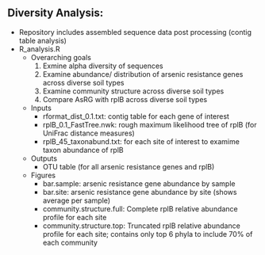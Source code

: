 ## Diversity Analysis:
* Repository includes assembled sequence data post processing (contig table analysis)
* R_analysis.R 
    * Overarching goals
       1. Exmine alpha diversity of sequences
       2. Examine abundance/ distribution of arsenic resistance genes across diverse soil types
       3. Examine community structure across diverse soil types
       4. Compare AsRG with rplB across diverse soil types
   * Inputs
      * rformat_dist_0.1.txt: contig table for each gene of interest
      * rplB_0.1_FastTree.nwk: rough maximum likelihood tree of rplB (for UniFrac distance measures)
      * rplB_45_taxonabund.txt: for each site of interest to examime taxon abundance of rplB
   * Outputs
      * OTU table (for all arsenic resistance genes and rplB)
   * Figures
      * bar.sample: arsenic resistance gene abundance by sample 
      * bar.site: arsenic resistance gene abundance by site (shows average per sample)
      * community.structure.full: Complete rplB relative abundance profile for each site      
      * community.structure.top: Truncated rplB relative abundance profile for each site; contains only top 6 phyla to include 70% of each community
 
